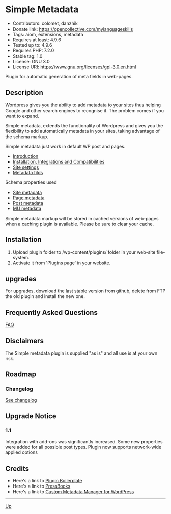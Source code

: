 # Simple Metadata

* Contributors: colomet, danzhik
* Donate link: https://opencollective.com/mylanguageskills
* Tags: aiom, extensions, metadata
* Requires at least: 4.9.6
* Tested up to: 4.9.6
* Requires PHP: 7.2.0
* Stable tag: 1.0
* License: GNU 3.0
* License URI: https://www.gnu.org/licenses/gpl-3.0.en.html

Plugin for automatic generation of meta fields in web-pages.

## Description

Wordpress gives you the ability to add metadata to your sites thus helping Google and other search engines to recognise it. The problem comes if you want to expand.

Simple metadata, extends the functionality of Wordpress and gives you the flexibility to add automatically metadata in your sites, taking advantage of the schema markup.

Simple metadata just work in default WP post and pages.

* [Introduction](/doc/doc-intro.md)
* [Installation, Integrations and Compatibilities](/doc/doc-general.md)
* [Site settings](/doc/doc-settings.md)
* [Metadata filds](/doc/doc-fields.md)


Schema properties used
* [Site metadata](/doc/doc-settings-site.md)
* [Page metadata](/doc/doc-settings-page.md)
* [Post metadata](/doc/doc-settings-post.md)
* [MU metadata](/doc/doc-settings-mu.md)

Simple metadata markup will be stored in cached versions of web-pages when a caching plugin is available. Please be sure to clear your cache.


## Installation

1. Upload plugin folder to /wp-content/plugins/ folder in your web-site file-system.
1. Activate it from 'Plugins page' in your website.

## upgrades

For upgrades, download the last stable version from github, delete from FTP the old plugin and install the new one.

## Frequently Asked Questions

[FAQ](/doc/doc-faq.md)


## Disclaimers

The Simple metadata plugin is supplied "as is" and all use is at your own risk.

## Roadmap


### Changelog
[See changelog](/CHANGELOG.md)

## Upgrade Notice

### 1.1
Integration with add-ons was significantly increased. Some new properties were added for all possible post types. Plugin now supports network-wide applied options


## Credits

* Here's a link to [Plugin Boilerplate](http://wppb.io/ "Uses the WordPress Plugin Boilerplate")
* Here's a link to [PressBooks](https://pressbooks.org/get-involved/ "Your favorite ebook platform")
* Here's a link to [Custom Metadata Manager for WordPress](https://wordpress.org/plugins/custom-metadata/ "Framework for custom field creation")

---
[Up](/README.md)
